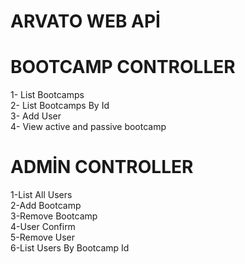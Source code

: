 # ARVATO WEB APİ

# BOOTCAMP CONTROLLER
1- List Bootcamps \
2- List Bootcamps By Id \
3- Add User\
4- View active and passive bootcamp

# ADMİN CONTROLLER
1-List All Users\
2-Add Bootcamp\
3-Remove Bootcamp\
4-User Confirm\
5-Remove User\
6-List Users By Bootcamp Id
